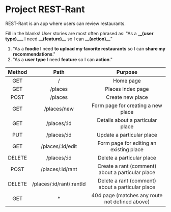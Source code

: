 # Project REST-Rant

REST-Rant is an app where users can review restaurants.

Fill in the blanks!
User stories are most often phrased as: "As a \_**\_(user type)\_\_\_** I need \_**\_(feature)\_\_** so I can \_**\_(action)\_\_**"

1. "As a **foodie** I need **to upload my favorite restaurants** so I can **share my recommendations**."
2. "As a **user type** I need **feature** so I can **action**."

| Method  |           Path            |                     Purpose                         |
| :----:  | :----------------------:  | :------------------------------------------------:  |
|  GET    |    /                      |  Home page                                          |
|  GET    | /places                   |  Places index page                                  |
|  POST   | /places                   |  Create new place                                   |
|  GET    | /places/new               |  Form page for creating a new place                 |
|  GET    | /places/:id               |  Details about a particular place                   |
|  PUT    | /places/:id               |  Update a particular place                          |
|  GET    | /places/:id/edit          |  Form page for editing an existing place            |
|  DELETE | /places/:id               |  Delete a particular place                          |
|  POST   |  /places/:id/rant         |  Create a rant (comment) about a particular place   |
|  DELETE |  /places/:id/rant/:rantId |  Delete a rant (comment) about a particular place   |
|  GET    |    *                      |  404 page (matches any route not defined above)     |
